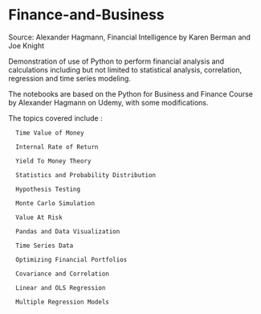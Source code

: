 # Finance-and-Business
Source: Alexander Hagmann, Financial Intelligence by Karen Berman and Joe Knight

Demonstration of use of Python to perform financial analysis and calculations including but not limited to statistical analysis, correlation, regression and time series modeling.

The notebooks are based on the Python for Business and Finance Course by Alexander Hagmann on Udemy, with some modifications. 

The topics covered include : 

      Time Value of Money

      Internal Rate of Return
      
      Yield To Money Theory
      
      Statistics and Probability Distribution
      
      Hypothesis Testing
      
      Monte Carlo Simulation
      
      Value At Risk
      
      Pandas and Data Visualization
      
      Time Series Data
      
      Optimizing Financial Portfolios
      
      Covariance and Correlation
      
      Linear and OLS Regression
      
      Multiple Regression Models
